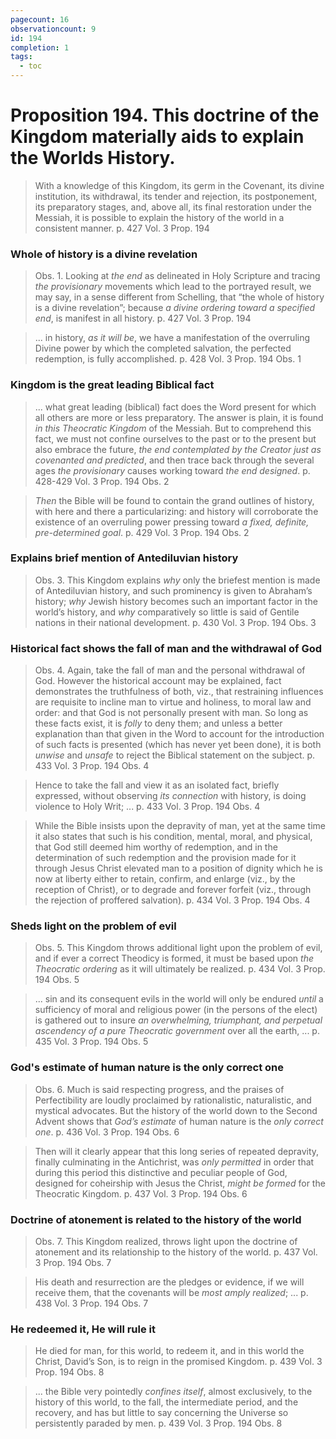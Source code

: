 ```yaml
---
pagecount: 16
observationcount: 9
id: 194
completion: 1
tags:
  - toc
---
```

# Proposition 194. This doctrine of the Kingdom materially aids to explain the Worlds History.

>With a knowledge of this Kingdom, its germ in the Covenant, its divine institution, its withdrawal, its tender and rejection, its postponement, its preparatory stages, and, above all, its final restoration under the Messiah, it is possible to explain the history of the world in a consistent manner.
>p. 427 Vol. 3 Prop. 194
### Whole of history is a divine revelation
>Obs. 1. Looking at *the end* as delineated in Holy Scripture and tracing *the provisionary* movements which lead to the portrayed result, we may say, in a sense different from Schelling, that “the whole of history is a divine revelation”; because *a divine ordering toward a specified end*, is manifest in all history.
>p. 427 Vol. 3 Prop. 194

>... in history, *as it will be*, we have a manifestation of the overruling Divine power by which the completed salvation, the perfected redemption, is fully accomplished.
>p. 428 Vol. 3 Prop. 194 Obs. 1
### Kingdom is the great leading Biblical fact
>... what great leading (biblical) fact does the Word present for which all others are more or less preparatory. The answer is plain, it is found *in this Theocratic Kingdom* of the Messiah. But to comprehend this fact, we must not confine ourselves to the past or to the present but also embrace the future, *the end contemplated by the Creator just as covenanted and predicted*, and then trace back through the several ages *the provisionary* causes working toward *the end designed*.
>p. 428-429 Vol. 3 Prop. 194 Obs. 2

>*Then* the Bible will be found to contain the grand outlines of history, with here and there a particularizing: and history will corroborate the existence of an overruling power pressing toward *a fixed, definite, pre-determined goal*.
>p. 429 Vol. 3 Prop. 194 Obs. 2
### Explains brief mention of Antediluvian history
>Obs. 3. This Kingdom explains *why* only the briefest mention is made of Antediluvian history, and such prominency is given to Abraham’s history; *why* Jewish history becomes such an important factor in the world’s history, and *why* comparatively so little is said of Gentile nations in their national development.
>p. 430 Vol. 3 Prop. 194 Obs. 3
### Historical fact shows the fall of man and the withdrawal of God
>Obs. 4. Again, take the fall of man and the personal withdrawal of God. However the historical account may be explained, fact demonstrates the truthfulness of both, viz., that restraining influences are requisite to incline man to virtue and holiness, to moral law and order: and that God is not personally present with man. So long as these facts exist, it is *folly* to deny them; and unless a better explanation than that given in the Word to account for the introduction of such facts is presented (which has never yet been done), it is both *unwise* and *unsafe* to reject the Biblical statement on the subject.
>p. 433 Vol. 3 Prop. 194 Obs. 4

>Hence to take the fall and view it as an isolated fact, briefly expressed, without observing *its connection* with history, is doing violence to Holy Writ; ...
>p. 433 Vol. 3 Prop. 194 Obs. 4

>While the Bible insists upon the depravity of man, yet at the same time it also states that such is his condition, mental, moral, and physical, that God still deemed him worthy of redemption, and in the determination of such redemption and the provision made for it through Jesus Christ elevated man to a position of dignity which he is now at liberty either to retain, confirm, and enlarge (viz., by the reception of Christ), or to degrade and forever forfeit (viz., through the rejection of proffered salvation).
>p. 434 Vol. 3 Prop. 194 Obs. 4
### Sheds light on the problem of evil
>Obs. 5. This Kingdom throws additional light upon the problem of evil, and if ever a correct Theodicy is formed, it must be based upon *the Theocratic ordering* as it will ultimately be realized.
>p. 434 Vol. 3 Prop. 194 Obs. 5

>... sin and its consequent evils in the world will only be endured *until* a sufficiency of moral and religious power (in the persons of the elect) is gathered out to insure *an overwhelming, triumphant, and perpetual ascendency of a pure Theocratic government* over all the earth, ...
>p. 435 Vol. 3 Prop. 194 Obs. 5
### God's estimate of human nature is the only correct one
>Obs. 6. Much is said respecting progress, and the praises of Perfectibility are loudly proclaimed by rationalistic, naturalistic, and mystical advocates. But the history of the world down to the Second Advent shows that *God’s estimate* of human nature is the *only correct one*.
>p. 436 Vol. 3 Prop. 194 Obs. 6

>Then will it clearly appear that this long series of repeated depravity, finally culminating in the Antichrist, was *only permitted* in order that during this period this distinctive and peculiar people of God, designed for coheirship with Jesus the Christ, *might be formed* for the Theocratic Kingdom.
>p. 437 Vol. 3 Prop. 194 Obs. 6
### Doctrine of atonement is related to the history of the world
>Obs. 7. This Kingdom realized, throws light upon the doctrine of atonement and its relationship to the history of the world.
>p. 437 Vol. 3 Prop. 194 Obs. 7

>His death and resurrection are the pledges or evidence, if we will receive them, that the covenants will be *most amply realized*; ...
>p. 438 Vol. 3 Prop. 194 Obs. 7
### He redeemed it, He will rule it
>He died for man, for this world, to redeem it, and in this world the Christ, David’s Son, is to reign in the promised Kingdom.
>p. 439 Vol. 3 Prop. 194 Obs. 8

>... the Bible very pointedly *confines itself*, almost exclusively, to the history of this world, to the fall, the intermediate period, and the recovery, and has but little to say concerning the Universe so persistently paraded by men.
>p. 439 Vol. 3 Prop. 194 Obs. 8







